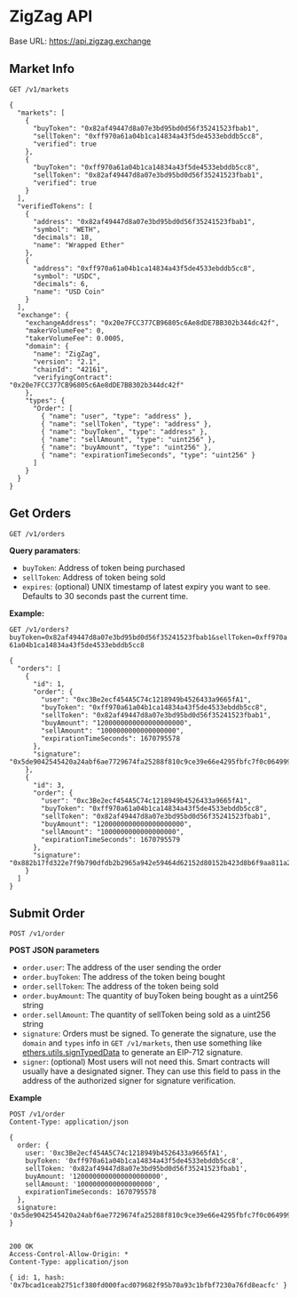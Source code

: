 # ZigZag API

Base URL: https://api.zigzag.exchange

## Market Info

`GET /v1/markets`

```
{
  "markets": [
    {
      "buyToken": "0x82af49447d8a07e3bd95bd0d56f35241523fbab1",
      "sellToken": "0xff970a61a04b1ca14834a43f5de4533ebddb5cc8",
      "verified": true
    },
    {
      "buyToken": "0xff970a61a04b1ca14834a43f5de4533ebddb5cc8",
      "sellToken": "0x82af49447d8a07e3bd95bd0d56f35241523fbab1",
      "verified": true
    }
  ],
  "verifiedTokens": [
    {
      "address": "0x82af49447d8a07e3bd95bd0d56f35241523fbab1",
      "symbol": "WETH",
      "decimals": 18,
      "name": "Wrapped Ether"
    },
    {
      "address": "0xff970a61a04b1ca14834a43f5de4533ebddb5cc8",
      "symbol": "USDC",
      "decimals": 6,
      "name": "USD Coin"
    }
  ],
  "exchange": {
    "exchangeAddress": "0x20e7FCC377CB96805c6Ae8dDE7BB302b344dc42f",
    "makerVolumeFee": 0,
    "takerVolumeFee": 0.0005,
    "domain": {
      "name": "ZigZag",
      "version": "2.1",
      "chainId": "42161",
      "verifyingContract": "0x20e7FCC377CB96805c6Ae8dDE7BB302b344dc42f"
    },
    "types": {
      "Order": [
        { "name": "user", "type": "address" },
        { "name": "sellToken", "type": "address" },
        { "name": "buyToken", "type": "address" },
        { "name": "sellAmount", "type": "uint256" },
        { "name": "buyAmount", "type": "uint256" },
        { "name": "expirationTimeSeconds", "type": "uint256" }
      ]
    }
  }
}
```

## Get Orders

`GET /v1/orders`

**Query paramaters**:

* `buyToken`: Address of token being purchased   
* `sellToken`: Address of token being sold   
* `expires`: (optional) UNIX timestamp of latest expiry you want to see. Defaults to 30 seconds past the current time.    

**Example:**

`GET /v1/orders?buyToken=0x82af49447d8a07e3bd95bd0d56f35241523fbab1&sellToken=0xff970a61a04b1ca14834a43f5de4533ebddb5cc8`

```
{
  "orders": [
    {
      "id": 1,
      "order": {
        "user": "0xc3Be2ecf454A5C74c1218949b4526433a9665fA1",
        "buyToken": "0xff970a61a04b1ca14834a43f5de4533ebddb5cc8",
        "sellToken": "0x82af49447d8a07e3bd95bd0d56f35241523fbab1",
        "buyAmount": "1200000000000000000000",
        "sellAmount": "1000000000000000000",
        "expirationTimeSeconds": 1670795578
      },
      "signature": "0x5de9042545420a24abf6ae7729674fa25288f810c9ce39e66e4295fbfc7f0c06499995b04ed90d83100d951c1d66b1ef451b1c0b7b7f7c18023ddea373b5fb2d1b"
    },
    {
      "id": 3,
      "order": {
        "user": "0xc3Be2ecf454A5C74c1218949b4526433a9665fA1",
        "buyToken": "0xff970a61a04b1ca14834a43f5de4533ebddb5cc8",
        "sellToken": "0x82af49447d8a07e3bd95bd0d56f35241523fbab1",
        "buyAmount": "1200000000000000000000",
        "sellAmount": "1000000000000000000",
        "expirationTimeSeconds": 1670795579
      },
      "signature": "0x882b17fd322e7f9b790dfdb2b2965a942e59464d62152d80152b423d8b6f9aa811a245f34af56fdaded2910867eb3625264dc85690b189dc2dc99d0d418bea4d1c"
    }
  ]
}
```


## Submit Order

`POST /v1/order`

**POST JSON parameters**

* `order.user`: The address of the user sending the order     
* `order.buyToken`: The address of the token being bought     
* `order.sellToken`: The address of the token being sold     
* `order.buyAmount`: The quantity of buyToken being bought as a uint256 string    
* `order.sellAmount`: The quantity of sellToken being sold as a uint256 string    
* `signature`: Orders must be signed. To generate the signature, use the `domain` and `types` info in `GET /v1/markets`, then use something like [ethers.utils.signTypedData](https://docs.ethers.org/v5/api/signer/#Signer-signTypedData) to generate an EIP-712 signature.     
* `signer`: (optional) Most users will not need this. Smart contracts will usually have a designated signer. They can use this field to pass in the address of the authorized signer for signature verification.   

**Example**

```
POST /v1/order
Content-Type: application/json

{
  order: {
    user: '0xc3Be2ecf454A5C74c1218949b4526433a9665fA1',
    buyToken: '0xff970a61a04b1ca14834a43f5de4533ebddb5cc8',
    sellToken: '0x82af49447d8a07e3bd95bd0d56f35241523fbab1',
    buyAmount: '1200000000000000000000',
    sellAmount: '1000000000000000000',
    expirationTimeSeconds: 1670795578
  },
  signature: '0x5de9042545420a24abf6ae7729674fa25288f810c9ce39e66e4295fbfc7f0c06499995b04ed90d83100d951c1d66b1ef451b1c0b7b7f7c18023ddea373b5fb2d1b'
}


200 OK
Access-Control-Allow-Origin: *
Content-Type: application/json

{ id: 1, hash: '0x7bcad1ceab2751cf380fd000facd079682f95b70a93c1bfbf7230a76fd8eacfc' }
```
